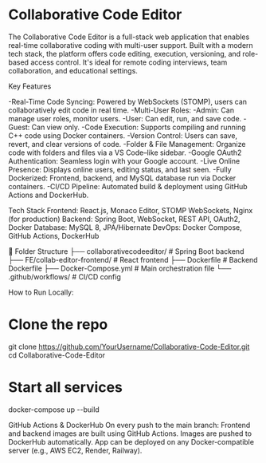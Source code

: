 # Collaborative Code Editor

The Collaborative Code Editor is a full-stack web application that enables real-time collaborative coding with multi-user support. Built with a modern tech stack, the platform offers code editing, execution, versioning, and role-based access control. It's ideal for remote coding interviews, team collaboration, and educational settings.

Key Features

-Real-Time Code Syncing: Powered by WebSockets (STOMP), users can collaboratively edit code in real time.
-Multi-User Roles:
-Admin: Can manage user roles, monitor users.
-User: Can edit, run, and save code.
-Guest: Can view only.
-Code Execution: Supports compiling and running C++ code using Docker containers.
-Version Control: Users can save, revert, and clear versions of code.
-Folder & File Management: Organize code with folders and files via a VS Code–like sidebar.
-Google OAuth2 Authentication: Seamless login with your Google account.
-Live Online Presence: Displays online users, editing status, and last seen.
-Fully Dockerized: Frontend, backend, and MySQL database run via Docker containers.
-CI/CD Pipeline: Automated build & deployment using GitHub Actions and DockerHub.

Tech Stack
Frontend: React.js, Monaco Editor, STOMP WebSockets, Nginx (for production)
Backend: Spring Boot, WebSocket, REST API, OAuth2, Docker
Database: MySQL 8, JPA/Hibernate
DevOps: Docker Compose, GitHub Actions, DockerHub

📁 Folder Structure
├── collaborativecodeeditor/     # Spring Boot backend
├── FE/collab-editor-frontend/  # React frontend
├── Dockerfile                  # Backend Dockerfile
├── Docker-Compose.yml          # Main orchestration file
└── .github/workflows/          # CI/CD config

How to Run Locally:
# Clone the repo
git clone https://github.com/YourUsername/Collaborative-Code-Editor.git
cd Collaborative-Code-Editor
# Start all services
docker-compose up --build

GitHub Actions & DockerHub
On every push to the main branch:
Frontend and backend images are built using GitHub Actions.
Images are pushed to DockerHub automatically.
App can be deployed on any Docker-compatible server (e.g., AWS EC2, Render, Railway).
